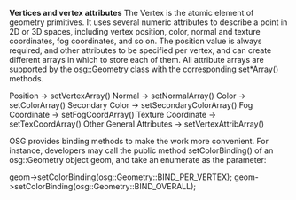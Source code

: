 **Vertices and vertex attributes**
The Vertex is the atomic element of geometry primitives. It uses several numeric attributes to
describe a point in 2D or 3D spaces, including vertex position, color, normal and texture coordinates,
fog coordinates, and so on. The position value is always required, and other attributes to be specified
per vertex, and can create different arrays in which to store each of them. All attribute arrays are
supported by the osg::Geometry class with the corresponding set*Array() methods.

Position -> setVertexArray()
Normal -> setNormalArray()
Color -> setColorArray()
Secondary Color -> setSecondaryColorArray()
Fog Coordinate -> setFogCoordArray()
Texture Coordinate -> setTexCoordArray()
Other General Attributes -> setVertexAttribArray()

OSG provides binding methods to make the work more convenient. For instance, developers may call the public
method setColorBinding() of an osg::Geometry object geom, and take an enumerate as the parameter:

   geom->setColorBinding(osg::Geometry::BIND_PER_VERTEX);
   geom->setColorBinding(osg::Geometry::BIND_OVERALL);
